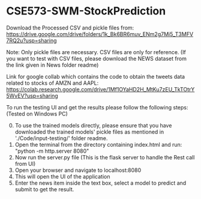 # CSE573-SWM-StockPrediction
Download the Processed CSV and pickle files from: 
https://drive.google.com/drive/folders/1k_Bk6BR6muv_ENm2g7Mi5_T3MFV7RQ2u?usp=sharing

Note: Only pickle files are necessary. CSV files are only for reference.  (If you want to test with CSV files, please download the NEWS dataset from the link given in News folder readme)

Link for google collab which contains the code to obtain the tweets data related to stocks of AMZN and AAPL:
https://colab.research.google.com/drive/1Mf1OYaHD2H_MtKu7zEU_TkTOtrY5WvEV?usp=sharing

To run the testing UI and get the results please follow the following steps: (Tested on Windows PC) 

0. To use the trained models directly, please ensure that you have downloaded the trained models' pickle files as mentioned in './Code/input-testing/' folder readme.
1. Open the terminal from the directory containing index.html and run:  "python -m http.server 8080"
2. Now run the server.py file (This is the flask server to handle the Rest call from UI)
3. Open your browser and navigate to localhost:8080
4. This will open the UI of the application
5. Enter the news item inside the text box, select a model to predict and submit to get the result.
